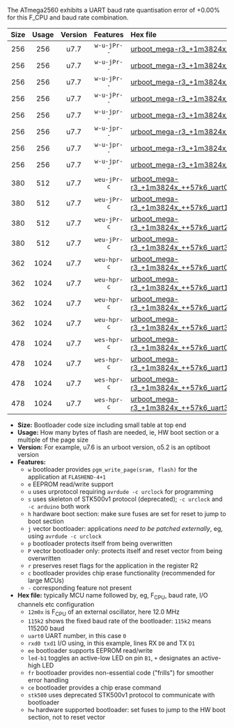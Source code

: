 The ATmega2560 exhibits a UART baud rate quantisation error of +0.00% for this F_CPU and baud rate combination.

|Size|Usage|Version|Features|Hex file|
|:-:|:-:|:-:|:-:|:--|
|256|256|u7.7|`w-u-jPr--`|[urboot_mega-r3_+1m3824x_++57k6_uart0_rxe0_txe1_led+b7.hex](https://raw.githubusercontent.com/stefanrueger/urboot.hex/main/boards/mega-r3/external_oscillator/fcpu_+1m3824x/br_++57k6/urboot_mega-r3_+1m3824x_++57k6_uart0_rxe0_txe1_led+b7.hex)|
|256|256|u7.7|`w-u-jPr--`|[urboot_mega-r3_+1m3824x_++57k6_uart1_rxd2_txd3_led+b7.hex](https://raw.githubusercontent.com/stefanrueger/urboot.hex/main/boards/mega-r3/external_oscillator/fcpu_+1m3824x/br_++57k6/urboot_mega-r3_+1m3824x_++57k6_uart1_rxd2_txd3_led+b7.hex)|
|256|256|u7.7|`w-u-jPr--`|[urboot_mega-r3_+1m3824x_++57k6_uart2_rxh0_txh1_led+b7.hex](https://raw.githubusercontent.com/stefanrueger/urboot.hex/main/boards/mega-r3/external_oscillator/fcpu_+1m3824x/br_++57k6/urboot_mega-r3_+1m3824x_++57k6_uart2_rxh0_txh1_led+b7.hex)|
|256|256|u7.7|`w-u-jPr--`|[urboot_mega-r3_+1m3824x_++57k6_uart3_rxj0_txj1_led+b7.hex](https://raw.githubusercontent.com/stefanrueger/urboot.hex/main/boards/mega-r3/external_oscillator/fcpu_+1m3824x/br_++57k6/urboot_mega-r3_+1m3824x_++57k6_uart3_rxj0_txj1_led+b7.hex)|
|256|256|u7.7|`w-u-jpr--`|[urboot_mega-r3_+1m3824x_++57k6_uart0_rxe0_txe1_led+b7_fr.hex](https://raw.githubusercontent.com/stefanrueger/urboot.hex/main/boards/mega-r3/external_oscillator/fcpu_+1m3824x/br_++57k6/urboot_mega-r3_+1m3824x_++57k6_uart0_rxe0_txe1_led+b7_fr.hex)|
|256|256|u7.7|`w-u-jpr--`|[urboot_mega-r3_+1m3824x_++57k6_uart1_rxd2_txd3_led+b7_fr.hex](https://raw.githubusercontent.com/stefanrueger/urboot.hex/main/boards/mega-r3/external_oscillator/fcpu_+1m3824x/br_++57k6/urboot_mega-r3_+1m3824x_++57k6_uart1_rxd2_txd3_led+b7_fr.hex)|
|256|256|u7.7|`w-u-jpr--`|[urboot_mega-r3_+1m3824x_++57k6_uart2_rxh0_txh1_led+b7_fr.hex](https://raw.githubusercontent.com/stefanrueger/urboot.hex/main/boards/mega-r3/external_oscillator/fcpu_+1m3824x/br_++57k6/urboot_mega-r3_+1m3824x_++57k6_uart2_rxh0_txh1_led+b7_fr.hex)|
|256|256|u7.7|`w-u-jpr--`|[urboot_mega-r3_+1m3824x_++57k6_uart3_rxj0_txj1_led+b7_fr.hex](https://raw.githubusercontent.com/stefanrueger/urboot.hex/main/boards/mega-r3/external_oscillator/fcpu_+1m3824x/br_++57k6/urboot_mega-r3_+1m3824x_++57k6_uart3_rxj0_txj1_led+b7_fr.hex)|
|380|512|u7.7|`weu-jPr-c`|[urboot_mega-r3_+1m3824x_++57k6_uart0_rxe0_txe1_ee_led+b7_fr_ce.hex](https://raw.githubusercontent.com/stefanrueger/urboot.hex/main/boards/mega-r3/external_oscillator/fcpu_+1m3824x/br_++57k6/urboot_mega-r3_+1m3824x_++57k6_uart0_rxe0_txe1_ee_led+b7_fr_ce.hex)|
|380|512|u7.7|`weu-jPr-c`|[urboot_mega-r3_+1m3824x_++57k6_uart1_rxd2_txd3_ee_led+b7_fr_ce.hex](https://raw.githubusercontent.com/stefanrueger/urboot.hex/main/boards/mega-r3/external_oscillator/fcpu_+1m3824x/br_++57k6/urboot_mega-r3_+1m3824x_++57k6_uart1_rxd2_txd3_ee_led+b7_fr_ce.hex)|
|380|512|u7.7|`weu-jPr-c`|[urboot_mega-r3_+1m3824x_++57k6_uart2_rxh0_txh1_ee_led+b7_fr_ce.hex](https://raw.githubusercontent.com/stefanrueger/urboot.hex/main/boards/mega-r3/external_oscillator/fcpu_+1m3824x/br_++57k6/urboot_mega-r3_+1m3824x_++57k6_uart2_rxh0_txh1_ee_led+b7_fr_ce.hex)|
|380|512|u7.7|`weu-jPr-c`|[urboot_mega-r3_+1m3824x_++57k6_uart3_rxj0_txj1_ee_led+b7_fr_ce.hex](https://raw.githubusercontent.com/stefanrueger/urboot.hex/main/boards/mega-r3/external_oscillator/fcpu_+1m3824x/br_++57k6/urboot_mega-r3_+1m3824x_++57k6_uart3_rxj0_txj1_ee_led+b7_fr_ce.hex)|
|362|1024|u7.7|`weu-hpr-c`|[urboot_mega-r3_+1m3824x_++57k6_uart0_rxe0_txe1_ee_led+b7_fr_ce_hw.hex](https://raw.githubusercontent.com/stefanrueger/urboot.hex/main/boards/mega-r3/external_oscillator/fcpu_+1m3824x/br_++57k6/urboot_mega-r3_+1m3824x_++57k6_uart0_rxe0_txe1_ee_led+b7_fr_ce_hw.hex)|
|362|1024|u7.7|`weu-hpr-c`|[urboot_mega-r3_+1m3824x_++57k6_uart1_rxd2_txd3_ee_led+b7_fr_ce_hw.hex](https://raw.githubusercontent.com/stefanrueger/urboot.hex/main/boards/mega-r3/external_oscillator/fcpu_+1m3824x/br_++57k6/urboot_mega-r3_+1m3824x_++57k6_uart1_rxd2_txd3_ee_led+b7_fr_ce_hw.hex)|
|362|1024|u7.7|`weu-hpr-c`|[urboot_mega-r3_+1m3824x_++57k6_uart2_rxh0_txh1_ee_led+b7_fr_ce_hw.hex](https://raw.githubusercontent.com/stefanrueger/urboot.hex/main/boards/mega-r3/external_oscillator/fcpu_+1m3824x/br_++57k6/urboot_mega-r3_+1m3824x_++57k6_uart2_rxh0_txh1_ee_led+b7_fr_ce_hw.hex)|
|362|1024|u7.7|`weu-hpr-c`|[urboot_mega-r3_+1m3824x_++57k6_uart3_rxj0_txj1_ee_led+b7_fr_ce_hw.hex](https://raw.githubusercontent.com/stefanrueger/urboot.hex/main/boards/mega-r3/external_oscillator/fcpu_+1m3824x/br_++57k6/urboot_mega-r3_+1m3824x_++57k6_uart3_rxj0_txj1_ee_led+b7_fr_ce_hw.hex)|
|478|1024|u7.7|`wes-hpr-c`|[urboot_mega-r3_+1m3824x_++57k6_uart0_rxe0_txe1_ee_led+b7_fr_ce_stk500_hw.hex](https://raw.githubusercontent.com/stefanrueger/urboot.hex/main/boards/mega-r3/external_oscillator/fcpu_+1m3824x/br_++57k6/urboot_mega-r3_+1m3824x_++57k6_uart0_rxe0_txe1_ee_led+b7_fr_ce_stk500_hw.hex)|
|478|1024|u7.7|`wes-hpr-c`|[urboot_mega-r3_+1m3824x_++57k6_uart1_rxd2_txd3_ee_led+b7_fr_ce_stk500_hw.hex](https://raw.githubusercontent.com/stefanrueger/urboot.hex/main/boards/mega-r3/external_oscillator/fcpu_+1m3824x/br_++57k6/urboot_mega-r3_+1m3824x_++57k6_uart1_rxd2_txd3_ee_led+b7_fr_ce_stk500_hw.hex)|
|478|1024|u7.7|`wes-hpr-c`|[urboot_mega-r3_+1m3824x_++57k6_uart2_rxh0_txh1_ee_led+b7_fr_ce_stk500_hw.hex](https://raw.githubusercontent.com/stefanrueger/urboot.hex/main/boards/mega-r3/external_oscillator/fcpu_+1m3824x/br_++57k6/urboot_mega-r3_+1m3824x_++57k6_uart2_rxh0_txh1_ee_led+b7_fr_ce_stk500_hw.hex)|
|478|1024|u7.7|`wes-hpr-c`|[urboot_mega-r3_+1m3824x_++57k6_uart3_rxj0_txj1_ee_led+b7_fr_ce_stk500_hw.hex](https://raw.githubusercontent.com/stefanrueger/urboot.hex/main/boards/mega-r3/external_oscillator/fcpu_+1m3824x/br_++57k6/urboot_mega-r3_+1m3824x_++57k6_uart3_rxj0_txj1_ee_led+b7_fr_ce_stk500_hw.hex)|

- **Size:** Bootloader code size including small table at top end
- **Usage:** How many bytes of flash are needed, ie, HW boot section or a multiple of the page size
- **Version:** For example, u7.6 is an urboot version, o5.2 is an optiboot version
- **Features:**
  + `w` bootloader provides `pgm_write_page(sram, flash)` for the application at `FLASHEND-4+1`
  + `e` EEPROM read/write support
  + `u` uses urprotocol requiring `avrdude -c urclock` for programming
  + `s` uses skeleton of STK500v1 protocol (deprecated); `-c urclock` and `-c arduino` both work
  + `h` hardware boot section: make sure fuses are set for reset to jump to boot section
  + `j` vector bootloader: applications *need to be patched externally*, eg, using `avrdude -c urclock`
  + `p` bootloader protects itself from being overwritten
  + `P` vector bootloader only: protects itself and reset vector from being overwritten
  + `r` preserves reset flags for the application in the register R2
  + `c` bootloader provides chip erase functionality (recommended for large MCUs)
  + `-` corresponding feature not present
- **Hex file:** typically MCU name followed by, eg, F<sub>CPU</sub>, baud rate, I/O channels etc configuration
  + `12m0x` is F<sub>CPU</sub> of an external oscillator, here 12.0 MHz
  + `115k2` shows the fixed baud rate of the bootloader: `115k2` means 115200 baud
  + `uart0` UART number, in this case `0`
  + `rxd0 txd1` I/O using, in this example, lines RX `D0` and TX `D1`
  + `ee` bootloader supports EEPROM read/write
  + `led-b1` toggles an active-low LED on pin `B1`, `+` designates an active-high LED
  + `fr` bootloader provides non-essential code ("frills") for smoother error handling
  + `ce` bootloader provides a chip erase command
  + `stk500` uses deprecated STK500v1 protocol to communicate with bootloader
  + `hw` hardware supported bootloader: set fuses to jump to the HW boot section, not to reset vector
